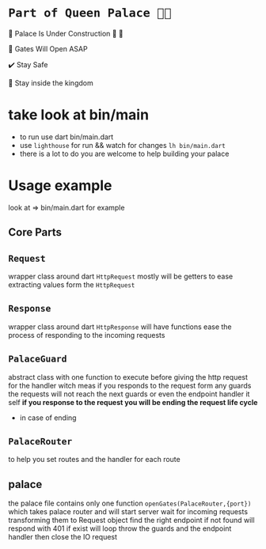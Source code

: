# **`Part of Queen Palace 🏰👑`**

🚧 Palace Is Under Construction 🚧 👷

🔑 Gates Will Open ASAP

✔️ Stay Safe

👑 Stay inside the kingdom

# take look at bin/main

- to run use dart bin/main.dart
- use `lighthouse` for run && watch for changes
  `lh bin/main.dart`
- there is a lot to do you are welcome to help building your palace

# Usage example

look at => bin/main.dart for example

## Core Parts

## `Request`

wrapper class around dart `HttpRequest`
mostly will be getters to ease extracting values form the `HttpRequest`

## `Response`

wrapper class around dart `HttpResponse`
will have functions ease the process of responding to the incoming requests

## `PalaceGuard`

abstract class with one function to execute before giving the http request for the handler witch meas if you responds to the request form any guards the requests will not reach the next guards or even the endpoint handler it self
**if you response to the request you will be ending the request life cycle**

- in case of ending

## `PalaceRouter`

to help you set routes and the handler for each route

## palace

the palace file contains only one function `openGates(PalaceRouter,{port})` which takes palace router and will start server
wait for incoming requests
transforming them to Request object
find the right endpoint if not found will respond with 401
if exist will loop throw the guards and the endpoint handler then close the IO request
